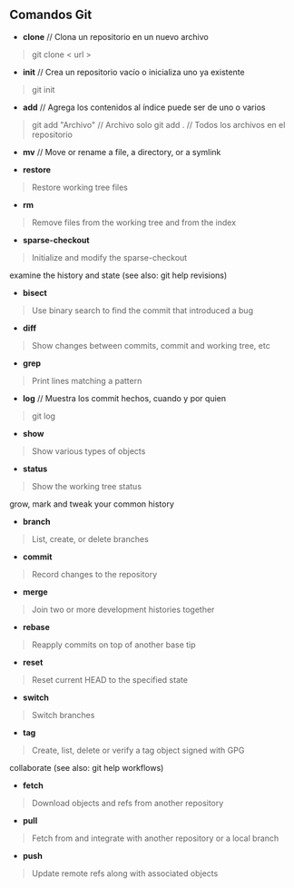 ## Comandos Git 

 
   *  **clone**   // Clona un repositorio en un nuevo archivo 
   > git clone < url >
   * **init**  // Crea un repositorio vacío o inicializa uno ya existente 
   > git init

   * **add** // Agrega los contenidos al índice puede ser de uno o varios 
   > git add "Archivo"  // Archivo solo 
   > git add . // Todos los archivos en el repositorio 
   * **mv** // Move or rename a file, a directory, or a symlink 
   > 
   * **restore** 
   > Restore working tree files
   * **rm**
   > Remove files from the working tree and from the index
   * **sparse-checkout** 
   > Initialize and modify the sparse-checkout

examine the history and state (see also: git help revisions)
   * **bisect**
   > Use binary search to find the commit that introduced a bug
   * **diff**
   > Show changes between commits, commit and working tree, etc
   * **grep** 
   > Print lines matching a pattern
   * **log** // Muestra los commit hechos, cuando y por quien 
   > git log
   * **show** 
   > Show various types of objects
   * **status**
   > Show the working tree status

grow, mark and tweak your common history
  * **branch**
   > List, create, or delete branches
   * **commit**
   > Record changes to the repository
   * **merge**
   > Join two or more development histories together
   * **rebase**
   > Reapply commits on top of another base tip
   * **reset**
   > Reset current HEAD to the specified state
   * **switch**
   > Switch branches
   * **tag**
   > Create, list, delete or verify a tag object signed with GPG

collaborate (see also: git help workflows)
   * **fetch**
   > Download objects and refs from another repository
   * **pull**
   > Fetch from and integrate with another repository or a local branch
   * **push**
   > Update remote refs along with associated objects
